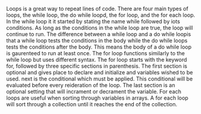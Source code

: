 Loops is a great way to repeat lines of code. There are four main types of loops, the while loop, the do while loopd, the for loop, and the for each loop. In the while loop it it started by stating the name while followed by iots conditions. As long as the conditions in the while loop are true, the loop will continue to run. The difference between a while loop and a do while loopis that a while loop tests the conditions in the body while the do while loops tests the conditions after the body. This means the body of a do while loop is gaurenteed to run at least once. The for loop functions similarly to the while loop but uses different syntax. The for loop starts with the keyword for, followed by three specific sections in parenthesis. The first section is optional and gives place to declare and initialize and variables wished to be used. next is the conditional which must be applied. This conditional will be evaluated before every reideration of the loop. The last section is an optional setting that will incrament or decrament the variable. For each loops are useful when sorting through variables in arrays. A for each loop will sort through a collection until it reaches the end of the collection.